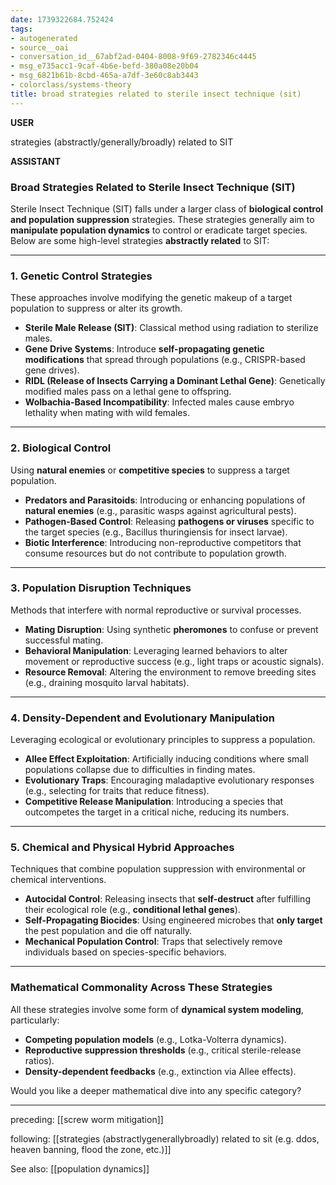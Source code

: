 ```yaml
---
date: 1739322684.752424
tags:
- autogenerated
- source__oai
- conversation_id__67abf2ad-0404-8008-9f69-2782346c4445
- msg_e735acc1-9caf-4b6e-befd-380a08e20b04
- msg_6821b61b-8cbd-465a-a7df-3e60c8ab3443
- colorclass/systems-theory
title: broad strategies related to sterile insect technique (sit)
---
```


**USER**

strategies (abstractly/generally/broadly) related to SIT


**ASSISTANT**

### **Broad Strategies Related to Sterile Insect Technique (SIT)**  

Sterile Insect Technique (SIT) falls under a larger class of **biological control and population suppression** strategies. These strategies generally aim to **manipulate population dynamics** to control or eradicate target species. Below are some high-level strategies **abstractly related** to SIT:  

---

### **1. Genetic Control Strategies**  
These approaches involve modifying the genetic makeup of a target population to suppress or alter its growth.  

- **Sterile Male Release (SIT)**: Classical method using radiation to sterilize males.  
- **Gene Drive Systems**: Introduce **self-propagating genetic modifications** that spread through populations (e.g., CRISPR-based gene drives).  
- **RIDL (Release of Insects Carrying a Dominant Lethal Gene)**: Genetically modified males pass on a lethal gene to offspring.  
- **Wolbachia-Based Incompatibility**: Infected males cause embryo lethality when mating with wild females.  

---

### **2. Biological Control**  
Using **natural enemies** or **competitive species** to suppress a target population.  

- **Predators and Parasitoids**: Introducing or enhancing populations of **natural enemies** (e.g., parasitic wasps against agricultural pests).  
- **Pathogen-Based Control**: Releasing **pathogens or viruses** specific to the target species (e.g., Bacillus thuringiensis for insect larvae).  
- **Biotic Interference**: Introducing non-reproductive competitors that consume resources but do not contribute to population growth.  

---

### **3. Population Disruption Techniques**  
Methods that interfere with normal reproductive or survival processes.  

- **Mating Disruption**: Using synthetic **pheromones** to confuse or prevent successful mating.  
- **Behavioral Manipulation**: Leveraging learned behaviors to alter movement or reproductive success (e.g., light traps or acoustic signals).  
- **Resource Removal**: Altering the environment to remove breeding sites (e.g., draining mosquito larval habitats).  

---

### **4. Density-Dependent and Evolutionary Manipulation**  
Leveraging ecological or evolutionary principles to suppress a population.  

- **Allee Effect Exploitation**: Artificially inducing conditions where small populations collapse due to difficulties in finding mates.  
- **Evolutionary Traps**: Encouraging maladaptive evolutionary responses (e.g., selecting for traits that reduce fitness).  
- **Competitive Release Manipulation**: Introducing a species that outcompetes the target in a critical niche, reducing its numbers.  

---

### **5. Chemical and Physical Hybrid Approaches**  
Techniques that combine population suppression with environmental or chemical interventions.  

- **Autocidal Control**: Releasing insects that **self-destruct** after fulfilling their ecological role (e.g., **conditional lethal genes**).  
- **Self-Propagating Biocides**: Using engineered microbes that **only target** the pest population and die off naturally.  
- **Mechanical Population Control**: Traps that selectively remove individuals based on species-specific behaviors.  

---

### **Mathematical Commonality Across These Strategies**  
All these strategies involve some form of **dynamical system modeling**, particularly:  
- **Competing population models** (e.g., Lotka-Volterra dynamics).  
- **Reproductive suppression thresholds** (e.g., critical sterile-release ratios).  
- **Density-dependent feedbacks** (e.g., extinction via Allee effects).  

Would you like a deeper mathematical dive into any specific category?


---

preceding: [[screw worm mitigation]]  


following: [[strategies (abstractlygenerallybroadly) related to sit (e.g. ddos, heaven banning, flood the zone, etc.)]]

See also: [[population dynamics]]